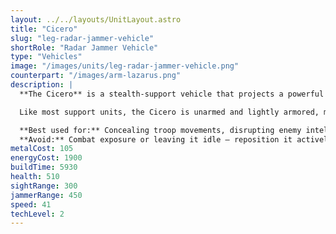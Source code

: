 ```yaml
---
layout: ../../layouts/UnitLayout.astro
title: "Cicero"
slug: "leg-radar-jammer-vehicle"
shortRole: "Radar Jammer Vehicle"
type: "Vehicles"
image: "/images/units/leg-radar-jammer-vehicle.png"
counterpart: "/images/arm-lazarus.png"
description: |
  **The Cicero** is a stealth-support vehicle that projects a powerful radar jamming field, concealing friendly units from enemy detection systems. While it cannot cloak allies directly, its wide jammer range ensures that your forces remain hidden from radar — perfect for surprise attacks, stealthy retreats, or masking army movements.

  Like most support units, the Cicero is unarmed and lightly armored, making it a poor front-line candidate. Instead, park it just behind your advancing forces or near vulnerable forward positions to deny radar coverage to the enemy.

  **Best used for:** Concealing troop movements, disrupting enemy intel, aiding ambushes  
  **Avoid:** Combat exposure or leaving it idle — reposition it actively with your army
metalCost: 105
energyCost: 1900
buildTime: 5930
health: 510
sightRange: 300
jammerRange: 450
speed: 41
techLevel: 2
---
```

